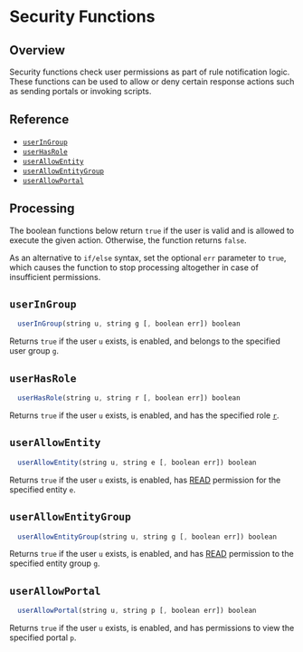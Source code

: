 # Security Functions

## Overview

Security functions check user permissions as part of rule notification logic. These functions can be used to allow or deny certain response actions such as sending portals or invoking scripts.

## Reference

* [`userInGroup`](#useringroup)
* [`userHasRole`](#userhasrole)
* [`userAllowEntity`](#userallowentity)
* [`userAllowEntityGroup`](#userallowentitygroup)
* [`userAllowPortal`](#userallowportal)

## Processing

The boolean functions below return `true` if the user is valid and is allowed to execute the given action. Otherwise, the function returns `false`.

As an alternative to `if/else` syntax, set the optional `err` parameter to `true`, which causes the function to stop processing altogether in case of insufficient permissions.

## `userInGroup`

```javascript
  userInGroup(string u, string g [, boolean err]) boolean
```

Returns `true` if the user `u` exists, is enabled, and belongs to the specified user group `g`.

## `userHasRole`

```javascript
  userHasRole(string u, string r [, boolean err]) boolean
```

Returns `true` if the user `u` exists, is enabled, and has the specified role [`r`](../administration/user-authorization.md#role-based-access-control).

## `userAllowEntity`

```javascript
  userAllowEntity(string u, string e [, boolean err]) boolean
```

Returns `true` if the user `u` exists, is enabled, has [READ](../administration/user-authorization.md#entity-permissions) permission for the specified entity `e`.

## `userAllowEntityGroup`

```javascript
  userAllowEntityGroup(string u, string g [, boolean err]) boolean
```

Returns `true` if the user `u` exists, is enabled, and has [READ](../administration/user-authorization.md#entity-permissions) permission to the specified entity group `g`.

## `userAllowPortal`

```javascript
  userAllowPortal(string u, string p [, boolean err]) boolean
```

Returns `true` if the user `u` exists, is enabled, and has permissions to view the specified portal `p`.
